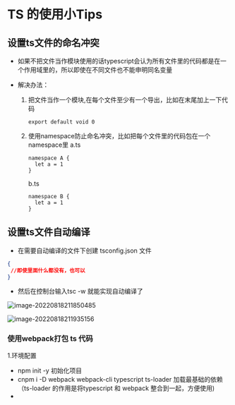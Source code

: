 # TS 的使用小Tips

## 设置ts文件的命名冲突

+ 如果不把文件当作模块使用的话typescript会认为所有文件里的代码都是在一个作用域里的，所以即使在不同文件也不能申明同名变量

+ 解决办法：

  1. 把文件当作一个模块,在每个文件至少有一个导出，比如在末尾加上一下代码

     ```arduino
     export default void 0
     ```

  2. 使用namespace防止命名冲突，比如把每个文件里的代码包在一个namespace里
     a.ts

     ```angelscript
     namespace A {
       let a = 1
     }
     ```

     b.ts

     ```angelscript
     namespace B {
       let a = 1
     }
     ```



## 设置ts文件自动编译

+ 在需要自动编译的文件下创建  tsconfig.json 文件

~~~json
{
 //即使里面什么都没有，也可以
}
~~~

+ 然后在控制台输入tsc -w  就能实现自动编译了

![image-20220818211850485](https://xingqiu-tuchuang-1256524210.cos.ap-shanghai.myqcloud.com/4669/202208182118535.png)

![image-20220818211935156](https://xingqiu-tuchuang-1256524210.cos.ap-shanghai.myqcloud.com/4669/202208182119215.png)

### 使用webpack打包 ts 代码



1.环境配置

+ npm init -y 初始化项目
+ cnpm i -D webpack webpack-cli typescript ts-loader 加载最基础的依赖 （ts-loader 的作用是将typescript 和 webpack 整合到一起，方便使用)
+ 

